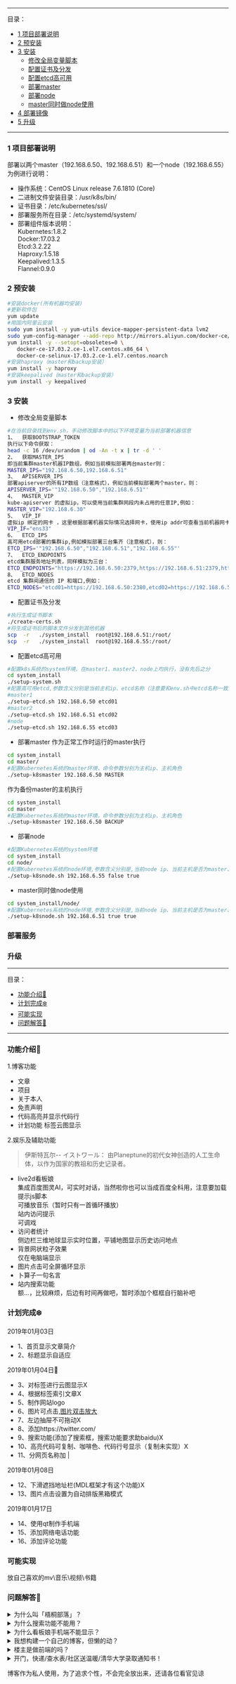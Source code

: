 ------
目录：
- [1 项目部署说明](#proInfo)
- [2 预安装](#preinstallation)
- [3 安装](#install)
  - [修改全局变量脚本](#changeScript)
  - [配置证书及分发](#sslCfg)
  - [配置etcd高可用](#etcdCfg)
  - [部署master](#master)
  - [部署node](#node)
  - [master同时做node使用](#master&node)
- [4 部署镜像](#deployment)
- [5 升级](#upgrade)
------

<a name="proInfo"></a>
### 1 项目部署说明
部署以两个master（192.168.6.50、192.168.6.51）和一个node（192.168.6.55）为例进行说明：
- 操作系统：CentOS Linux release 7.6.1810 (Core)  
- 二进制文件安装目录：/usr/k8s/bin/  
- 证书目录：/etc/kubernetes/ssl/  
- 部署服务所在目录：/etc/systemd/system/  
- 部署组件版本说明：  
   Kubernetes:1.8.2  
   Docker:17.03.2  
   Etcd:3.2.22  
   Haproxy:1.5.18  
   Keepalived:1.3.5  
   Flannel:0.9.0  
   
<a name="preinstallation"></a>
### 2 预安装
```bash
#安装docker(所有机器均安装)
#更新软件包
yum update
#用国内阿里云安装
sudo yum install -y yum-utils device-mapper-persistent-data lvm2
sudo yum-config-manager --add-repo http://mirrors.aliyun.com/docker-ce/linux/centos/docker-ce.repo
yum install -y --setopt=obsoletes=0 \
   docker-ce-17.03.2.ce-1.el7.centos.x86_64 \
   docker-ce-selinux-17.03.2.ce-1.el7.centos.noarch
#安装haproxy（master和backup安装）
yum install -y haproxy
#安装keepalived（master和backup安装）
yum install -y keepalived
```

<a name="install"></a>
### 3 安装

- 修改全局变量脚本
```bash
#在当前目录找到env.sh，手动修改脚本中的以下环境变量为当前部署机器信息
1、	获取BOOTSTRAP_TOKEN
执行以下命令获取：
head -c 16 /dev/urandom | od -An -t x | tr -d ' '
2、	获取MASTER_IPS
即当前集群master机器IP数组，例如当前模拟部署两台master则：
MASTER_IPS="192.168.6.50,192.168.6.51"
3、	APISERVER_IPS
部署apiserver的所有IP数组（注意格式），例如当前模拟部署两个master，则：
APISERVER_IPS='"192.168.6.50","192.168.6.51"'
4、	MASTER_VIP
kube-apiserver 的虚拟ip，可以使用当前集群网段内未占用的任意IP,例如：
MASTER_VIP="192.168.6.30"
5、	VIP_IF
虚拟ip 绑定的网卡 ，这里根据部署机器实际情况选择网卡，使用ip addr可查看当前机器网卡名称,例如：
VIP_IF="ens33"
6、	ETCD_IPS
高可用etcd部署的集群ip,例如模拟部署三台集齐（注意格式），则：
ETCD_IPS='"192.168.6.50","192.168.6.51","192.168.6.55"'
7、	ETCD_ENDPOINTS
etcd集群服务地址列表，同样模拟为三台：
ETCD_ENDPOINTS="https://192.168.6.50:2379,https://192.168.6.51:2379,https://192.168.6.55:2379"
8、	ETCD_NODES
etcd 集群间通信的 IP 和端口,例如：
ETCD_NODES="etcd01=https://192.168.6.50:2380,etcd02=https://192.168.6.51:2380,etcd03=https://192.168.6.55:2380"
```
<a name="sslCfg"></a>
- 配置证书及分发
```bash
#执行生成证书脚本
./create-certs.sh
#将生成证书后的脚本文件分发到其他机器
scp  -r   ./system_install  root@192.168.6.51:/root/
scp  -r   ./system_install  root@192.168.6.55:/root/
```
<a name="etcdCfg"></a>
- 配置etcd高可用
```bash
#配置k8s系统的system环境，在master1、master2、node上均执行，没有先后之分
cd system_install
./setup-system.sh 
#配置高可用etcd,参数含义分别是当前主机ip、etcd名称（注意要和env.sh中etcd名称一致）
#master1
./setup-etcd.sh 192.168.6.50 etcd01
#master2
./setup-etcd.sh 192.168.6.51 etcd02
#node
./setup-etcd.sh 192.168.6.55 etcd03
```
<a name="master"></a>
- 部署master
作为正常工作时运行的master执行
```bash
cd system_install
cd master/
#配置Kubernetes系统的master环境，命令参数分别为主机ip、主机角色
./setup-k8smaster 192.168.6.50 MASTER
```
作为备份master的主机执行
```bash
cd system_install
cd master
#配置Kubernetes系统的master环境，命令参数分别为主机ip、主机角色
./setup-k8smaster 192.168.6.50 BACKUP
```

<a name="node"></a>
- 部署node
```bash
#配置Kubernetes系统的system环境
cd system_install
cd node/
#配置Kubernetes系统的node环境,参数含义分别是,当前node ip、当前主机是否为master、集群内是否第一次执行本脚本
./setup-k8snode.sh 192.168.6.55 false true 
```

<a name="master"></a>
- master同时做node使用
```bash
cd system_install/node/
#配置Kubernetes系统的node环境,参数含义分别是,当前node ip、当前主机是否为master、是否第一次执行
./setup-k8snode.sh 192.168.6.51 true true 
```

<a name="deployment"></a>
### 部署服务


<a name="upgrade"></a>
### 升级




























------
目录：
- [功能介绍🌳](#info)
- [计划完成❄️](#plan)
- [可能实现](#after)
- [问题解答👄](#que)
------
<a name="info"></a>
### 功能介绍🌳
1.博客功能
- 文章
- 项目
- 关于本人
- 免责声明
- 代码高亮并显示代码行 
- 计划功能
   标签云图显示  
   
2.娱乐及辅助功能

> 伊斯特瓦尔-- イストワール： 由Planeptune的初代女神创造的人工生命体，以作为国家的教祖和历史记录者。

- live2d看板娘  
  集成百度图灵AI，可实时对话，当然啦你也可以当成百度全科用，注意要加载提示js脚本  
  可播放音乐（暂时只有一首循环播放）  
  站内访问提示  
  可调戏
- 访问者统计  
  侧边栏三维地球显示实时位置，平铺地图显示历史访问地点  
- 背景网状粒子效果  
  仅在电脑端显示  
- 图片点击可全屏循环显示
- 卜算子一句名言
- 站内搜索功能  
  额...，比较麻烦，后边有时间再做吧，暂时添加个框框自行脑补吧  

<a name="plan"></a>
### 计划完成❄️
2019年01月03日

- 1、首页显示文章简介<br>
- 2、标题显示自适应<br>

2019年01月04日🎄 

- 3、对标签进行云图显示X
- 4、根据标签索引文章X
- 5、制作网站logo<br>
- 6、图片可点击,[图片双击放大](https://www.cnblogs.com/xuyuntao/p/4965818.html)
- 7、左边抽屉不可拖动X
- 8、添加https://twitter.com/
- 9、搜索功能(添加了搜索框，搜索功能要求助baidu)X
- 10、高亮代码可复制、咖啡色、代码行号显示（复制未实现）X
- 11、分网页名称加 |

2019年01月08日

- 12、下滑遮挡地址栏(MDL框架才有这个功能)X
- 13、图片点击设置为自动排版黑箱模式

2019年01月17日 

- 14、使用qt制作手机端
- 15、添加网络电话功能
- 16、添加评论功能

<a name="after"></a>
### 可能实现
放自己喜欢的mv\音乐\视频\书籍

<a name="que"></a>
### 问题解答👄
<details>
  <summary>为什么叫「梧桐部落」？</summary>

- 因为想引凤凰来啊！有点尴尬...,咳咳，其实本人老家叫梧桐村，梧桐部落更亲切，同时楼主也希望以后能打造一个更完美的网站，使每一个访客都有家的感觉。
</details>

<details>
  <summary>为什么搜索功能不能用？</summary>

- 这是某种神秘力量导致的 bug，我修复不了。
</details>

<details>
  <summary>为什么看板娘手机端不能显示？</summary>

- 那么小的屏，有可爱的小萝莉看，谁还看我的博客，哼！
</details>

<details>
  <summary>我想构建一个自己的博客，但懒的动？</summary>

- 这个，看我开源的[blog主题](https://github.com/RobinSea/HugoMDLSinicization)。
</details>

<details>
  <summary>楼主是做前端的吗？</summary>

- 不是，一搬运工而已
</details>

<details>
  <summary>开门，快递/查水表/社区送温暖/清华大学录取通知书！</summary>

- 没有网购，家里长期停水没有水表，天气太热了不需要社区送温暖，考不上清华没有录取通知书。
</details>

博客作为私人使用，为了追求个性，不会完全放出来，还请各位看官见谅

